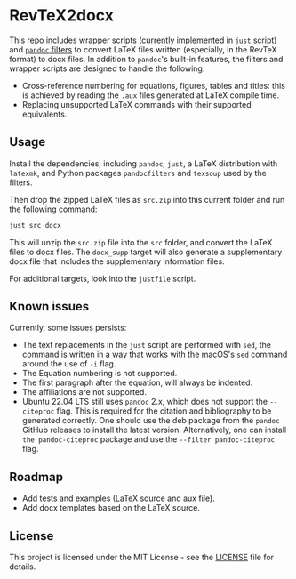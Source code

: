 # RevTeX2docx

This repo includes wrapper scripts (currently implemented in [`just`][1] script) and [`pandoc` filters][2] to convert LaTeX files written (especially, in the RevTeX format) to docx files. In addition to `pandoc`'s built-in features, the filters and wrapper scripts are designed to handle the following:

* Cross-reference numbering for equations, figures, tables and titles: this is achieved by reading the `.aux` files generated at LaTeX compile time.
* Replacing unsupported LaTeX commands with their supported equivalents.

## Usage

Install the dependencies, including `pandoc`, `just`, a LaTeX distribution with `latexmk`, and Python packages `pandocfilters` and `texsoup` used by the filters.

Then drop the zipped LaTeX files as `src.zip` into this current folder and run the following command:

```bash
just src docx
```

This will unzip the `src.zip` file into the `src` folder, and convert the LaTeX files to docx files. The `docx_supp` target will also generate a supplementary docx file that includes the supplementary information files.

For additional targets, look into the `justfile` script.

## Known issues

Currently, some issues persists:

* The text replacements in the `just` script are performed with `sed`, the command is written in a way that works with the macOS's `sed` command around the use of `-i` flag. 
* The Equation numbering is not supported.
* The first paragraph after the equation, will always be indented.
* The affiliations are not supported.
* Ubuntu 22.04 LTS still uses `pandoc` 2.x, which does not support the `--citeproc` flag. This is required for the citation and bibliography to be generated correctly. One should use the deb package from the `pandoc` GitHub releases to install the latest version. Alternatively, one can install `the pandoc-citeproc` package and use the `--filter pandoc-citeproc` flag.

## Roadmap

* Add tests and examples (LaTeX source and aux file).
* Add docx templates based on the LaTeX source.

## License

This project is licensed under the MIT License - see the [LICENSE](LICENSE) file for details.

[1]: https://github.com/casey/just
[2]: https://pandoc.org/filters.html

